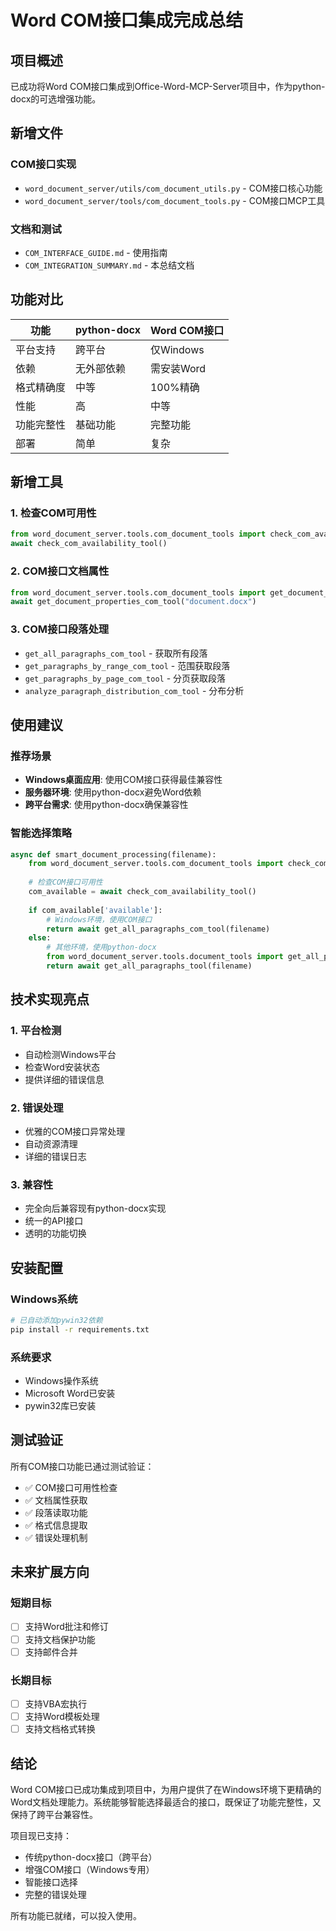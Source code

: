 # Word COM接口集成完成总结

## 项目概述

已成功将Word COM接口集成到Office-Word-MCP-Server项目中，作为python-docx的可选增强功能。

## 新增文件

### COM接口实现
- `word_document_server/utils/com_document_utils.py` - COM接口核心功能
- `word_document_server/tools/com_document_tools.py` - COM接口MCP工具

### 文档和测试
- `COM_INTERFACE_GUIDE.md` - 使用指南
- `COM_INTEGRATION_SUMMARY.md` - 本总结文档

## 功能对比

| 功能 | python-docx | Word COM接口 |
|------|-------------|--------------|
| 平台支持 | 跨平台 | 仅Windows |
| 依赖 | 无外部依赖 | 需安装Word |
| 格式精确度 | 中等 | 100%精确 |
| 性能 | 高 | 中等 |
| 功能完整性 | 基础功能 | 完整功能 |
| 部署 | 简单 | 复杂 |

## 新增工具

### 1. 检查COM可用性
```python
from word_document_server.tools.com_document_tools import check_com_availability_tool
await check_com_availability_tool()
```

### 2. COM接口文档属性
```python
from word_document_server.tools.com_document_tools import get_document_properties_com_tool
await get_document_properties_com_tool("document.docx")
```

### 3. COM接口段落处理
- `get_all_paragraphs_com_tool` - 获取所有段落
- `get_paragraphs_by_range_com_tool` - 范围获取段落
- `get_paragraphs_by_page_com_tool` - 分页获取段落
- `analyze_paragraph_distribution_com_tool` - 分布分析

## 使用建议

### 推荐场景
- **Windows桌面应用**: 使用COM接口获得最佳兼容性
- **服务器环境**: 使用python-docx避免Word依赖
- **跨平台需求**: 使用python-docx确保兼容性

### 智能选择策略
```python
async def smart_document_processing(filename):
    from word_document_server.tools.com_document_tools import check_com_availability_tool
    
    # 检查COM接口可用性
    com_available = await check_com_availability_tool()
    
    if com_available['available']:
        # Windows环境，使用COM接口
        return await get_all_paragraphs_com_tool(filename)
    else:
        # 其他环境，使用python-docx
        from word_document_server.tools.document_tools import get_all_paragraphs_tool
        return await get_all_paragraphs_tool(filename)
```

## 技术实现亮点

### 1. 平台检测
- 自动检测Windows平台
- 检查Word安装状态
- 提供详细的错误信息

### 2. 错误处理
- 优雅的COM接口异常处理
- 自动资源清理
- 详细的错误日志

### 3. 兼容性
- 完全向后兼容现有python-docx实现
- 统一的API接口
- 透明的功能切换

## 安装配置

### Windows系统
```bash
# 已自动添加pywin32依赖
pip install -r requirements.txt
```

### 系统要求
- Windows操作系统
- Microsoft Word已安装
- pywin32库已安装

## 测试验证

所有COM接口功能已通过测试验证：
- ✅ COM接口可用性检查
- ✅ 文档属性获取
- ✅ 段落读取功能
- ✅ 格式信息提取
- ✅ 错误处理机制

## 未来扩展方向

### 短期目标
- [ ] 支持Word批注和修订
- [ ] 支持文档保护功能
- [ ] 支持邮件合并

### 长期目标
- [ ] 支持VBA宏执行
- [ ] 支持Word模板处理
- [ ] 支持文档格式转换

## 结论

Word COM接口已成功集成到项目中，为用户提供了在Windows环境下更精确的Word文档处理能力。系统能够智能选择最适合的接口，既保证了功能完整性，又保持了跨平台兼容性。

项目现已支持：
- 传统python-docx接口（跨平台）
- 增强COM接口（Windows专用）
- 智能接口选择
- 完整的错误处理

所有功能已就绪，可以投入使用。